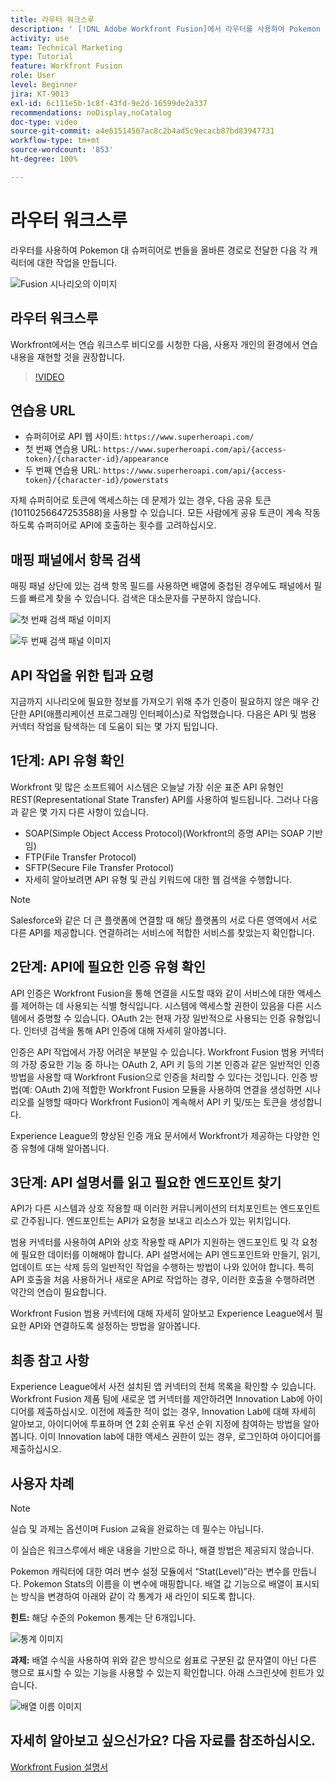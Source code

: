 ```yaml
---
title: 라우터 워크스루
description: ' [!DNL Adobe Workfront Fusion]에서 라우터를 사용하여 Pokemon 대 슈퍼히어로 번들을 올바른 경로로 전달하는 방법을 알아봅니다.'
activity: use
team: Technical Marketing
type: Tutorial
feature: Workfront Fusion
role: User
level: Beginner
jira: KT-9013
exl-id: 6c111e5b-1c8f-43fd-9e2d-16599de2a337
recommendations: noDisplay,noCatalog
doc-type: video
source-git-commit: a4e61514567ac8c2b4ad5c9ecacb87bd83947731
workflow-type: tm+mt
source-wordcount: '853'
ht-degree: 100%

---
```


# 라우터 워크스루

라우터를 사용하여 Pokemon 대 슈퍼히어로 번들을 올바른 경로로 전달한 다음 각 캐릭터에 대한 작업을 만듭니다.

![Fusion 시나리오의 이미지](assets/universal-connectors-and-routing-2.png)

## 라우터 워크스루

Workfront에서는 연습 워크스루 비디오를 시청한 다음, 사용자 개인의 환경에서 연습 내용을 재현할 것을 권장합니다.

>[!VIDEO](https://video.tv.adobe.com/v/335272/?quality=12&learn=on)

## 연습용 URL

* 슈퍼히어로 API 웹 사이트: `https://www.superheroapi.com/`
* 첫 번째 연습용 URL: `https://www.superheroapi.com/api/{access-token}/{character-id}/appearance`
* 두 번째 연습용 URL: `https://www.superheroapi.com/api/{access-token}/{character-id}/powerstats`

자체 슈퍼히어로 토큰에 액세스하는 데 문제가 있는 경우, 다음 공유 토큰(10110256647253588)을 사용할 수 있습니다. 모든 사람에게 공유 토큰이 계속 작동하도록 슈퍼히어로 API에 호출하는 횟수를 고려하십시오.



## 매핑 패널에서 항목 검색

매핑 패널 상단에 있는 검색 항목 필드를 사용하면 배열에 중첩된 경우에도 패널에서 필드를 빠르게 찾을 수 있습니다. 검색은 대소문자를 구분하지 않습니다.

![첫 번째 검색 패널 이미지](assets/universal-connectors-and-routing-3.png)

![두 번째 검색 패널 이미지](assets/universal-connectors-and-routing-4.png)

## API 작업을 위한 팁과 요령

지금까지 시나리오에 필요한 정보를 가져오기 위해 추가 인증이 필요하지 않은 매우 간단한 API(애플리케이션 프로그래밍 인터페이스)로 작업했습니다. 다음은 API 및 범용 커넥터 작업을 탐색하는 데 도움이 되는 몇 가지 팁입니다.

## 1단계: API 유형 확인

Workfront 및 많은 소프트웨어 시스템은 오늘날 가장 쉬운 표준 API 유형인 REST(Representational State Transfer) API를 사용하여 빌드됩니다. 그러나 다음과 같은 몇 가지 다른 사항이 있습니다.

* SOAP(Simple Object Access Protocol)(Workfront의 증명 API는 SOAP 기반임)
* FTP(File Transfer Protocol)
* SFTP(Secure File Transfer Protocol)
* 자세히 알아보려면 API 유형 및 관심 키워드에 대한 웹 검색을 수행합니다.

>[!NOTE]
>
>Salesforce와 같은 더 큰 플랫폼에 연결할 때 해당 플랫폼의 서로 다른 영역에서 서로 다른 API를 제공합니다. 연결하려는 서비스에 적합한 서비스를 찾았는지 확인합니다.

## 2단계: API에 필요한 인증 유형 확인

API 인증은 Workfront Fusion을 통해 연결을 시도할 때와 같이 서비스에 대한 액세스를 제어하는 데 사용되는 식별 형식입니다. 시스템에 액세스할 권한이 있음을 다른 시스템에서 증명할 수 있습니다. OAuth 2는 현재 가장 일반적으로 사용되는 인증 유형입니다. 인터넷 검색을 통해 API 인증에 대해 자세히 알아봅니다.

인증은 API 작업에서 가장 어려운 부분일 수 있습니다. Workfront Fusion 범용 커넥터의 가장 중요한 기능 중 하나는 OAuth 2, API 키 등의 기본 인증과 같은 일반적인 인증 방법을 사용할 때 Workfront Fusion으로 인증을 처리할 수 있다는 것입니다. 인증 방법(예: OAuth 2)에 적합한 Workfront Fusion 모듈을 사용하여 연결을 생성하면 시나리오를 실행할 때마다 Workfront Fusion이 계속해서 API 키 및/또는 토큰을 생성합니다.

Experience League의 향상된 인증 개요 문서에서 Workfront가 제공하는 다양한 인증 유형에 대해 알아봅니다.

## 3단계: API 설명서를 읽고 필요한 엔드포인트 찾기

API가 다른 시스템과 상호 작용할 때 이러한 커뮤니케이션의 터치포인트는 엔드포인트로 간주됩니다. 엔드포인트는 API가 요청을 보내고 리소스가 있는 위치입니다.

범용 커넥터를 사용하여 API와 상호 작용할 때 API가 지원하는 엔드포인트 및 각 요청에 필요한 데이터를 이해해야 합니다. API 설명서에는 API 엔드포인트와 만들기, 읽기, 업데이트 또는 삭제 등의 일반적인 작업을 수행하는 방법이 나와 있어야 합니다. 특히 API 호출을 처음 사용하거나 새로운 API로 작업하는 경우, 이러한 호출을 수행하려면 약간의 연습이 필요합니다.

Workfront Fusion 범용 커넥터에 대해 자세히 알아보고 Experience League에서 필요한 API와 연결하도록 설정하는 방법을 알아봅니다.

## 최종 참고 사항

Experience League에서 사전 설치된 앱 커넥터의 전체 목록을 확인할 수 있습니다. Workfront Fusion 제품 팀에 새로운 앱 커넥터를 제안하려면 Innovation Lab에 아이디어를 제출하십시오. 이전에 제출한 적이 없는 경우, Innovation Lab에 대해 자세히 알아보고, 아이디어에 투표하며 연 2회 순위표 우선 순위 지정에 참여하는 방법을 알아봅니다. 이미 Innovation lab에 대한 액세스 권한이 있는 경우, 로그인하여 아이디어를 제출하십시오.

## 사용자 차례

>[!NOTE]
>
>실습 및 과제는 옵션이며 Fusion 교육을 완료하는 데 필수는 아닙니다.

이 실습은 워크스루에서 배운 내용을 기반으로 하나, 해결 방법은 제공되지 않습니다.

Pokemon 캐릭터에 대한 여러 변수 설정 모듈에서 “Stat(Level)”라는 변수를 만듭니다. Pokemon Stats의 이름을 이 변수에 매핑합니다. 배열 값 기능으로 배열이 표시되는 방식을 변경하여 아래와 같이 각 통계가 새 라인이 되도록 합니다.

**힌트:** 해당 수준의 Pokemon 통계는 단 6개입니다.

![통계 이미지](assets/universal-connectors-and-routing-5.png)

**과제:** 배열 수식을 사용하여 위와 같은 방식으로 쉼표로 구분된 값 문자열이 아닌 다른 행으로 표시할 수 있는 기능을 사용할 수 있는지 확인합니다. 아래 스크린샷에 힌트가 있습니다.

![배열 이름 이미지](assets/universal-connectors-and-routing-6.png)

## 자세히 알아보고 싶으신가요? 다음 자료를 참조하십시오.

[Workfront Fusion 설명서](https://experienceleague.adobe.com/docs/workfront/using/adobe-workfront-fusion/workfront-fusion-2.html?lang=ko-KR)
